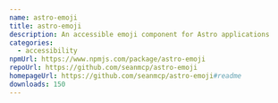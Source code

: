 ```yaml
---
name: astro-emoji
title: astro-emoji
description: An accessible emoji component for Astro applications
categories:
  - accessibility
npmUrl: https://www.npmjs.com/package/astro-emoji
repoUrl: https://github.com/seanmcp/astro-emoji
homepageUrl: https://github.com/seanmcp/astro-emoji#readme
downloads: 150
---
```

